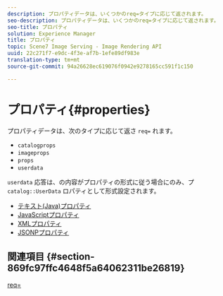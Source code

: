 ```yaml
---
description: プロパティデータは、いくつかのreq=タイプに応じて返されます。
seo-description: プロパティデータは、いくつかのreq=タイプに応じて返されます。
seo-title: プロパティ
solution: Experience Manager
title: プロパティ
topic: Scene7 Image Serving - Image Rendering API
uuid: 22c271f7-e9dc-4f3e-af7b-1efe89df983e
translation-type: tm+mt
source-git-commit: 94a26628ec619076f0942e9278165cc591f1c150

---
```



# プロパティ{#properties}

プロパティデータは、次のタイプに応じて返さ `req=` れます。

* `catalogprops`
* `imageprops`
* `props`
* `userdata`

`userdata` 応答は、の内容がプロパティの形式に従う場合にのみ、プ `catalog::UserData` ロパティとして形式設定されます。

* [テキスト(Java)プロパティ](r-text-java-properties.md)
* [JavaScriptプロパティ](r-javascript-properties.md)
* [XMLプロパティ](r-xml-properties.md)
* [JSONPプロパティ](r-json-properties.md)


## 関連項目 {#section-869fc97ffc4648f5a64062311be26819}

[req=](../../../../../../is-api/http-ref/image-serving-api-ref/c-http-protocol-reference/c-command-reference/r-req/r-req.md#reference-907cdb4a97034db7ad94695f25552e76)
